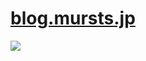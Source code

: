 # [blog.mursts.jp](http://blog.mursts.jp)

![](https://github.com/mursts/blog.smiura.jp/workflows/CI/badge.svg)
